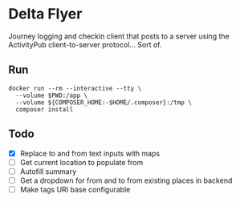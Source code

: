 # Delta Flyer

Journey logging and checkin client that posts to a server using the ActivityPub client-to-server protocol... Sort of. 

## Run

```
docker run --rm --interactive --tty \
  --volume $PWD:/app \
  --volume ${COMPOSER_HOME:-$HOME/.composer}:/tmp \
  composer install
```

## Todo

* [x] Replace to and from text inputs with maps
* [ ] Get current location to populate from
* [ ] Autofill summary
* [ ] Get a dropdown for from and to from existing places in backend
* [ ] Make tags URI base configurable